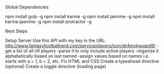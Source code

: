 Global Dependencies

npm install gulp -g
npm install karma -g
npm install jasmine -g
npm install karma-jasmine -g
npm install protractor -g

Next Steps

Setup Server 
Use this API with my key in the URL: http://www.fantasyfootballnerd.com/service/players/json/dr4mykguqpd9/
  -get a list of all nfl players
  -parse it to only include active players
  -organize it alphabetically based on last named
  -assign values based on names i.e. starts with a = 1, b = 2, etc.
Fix HTML and CSS
Create a typeahead directive (optional)
Create a toggle directive (loading page)
